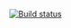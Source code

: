 [![Build status](https://ci.appveyor.com/api/projects/status/mh31efm8vn0k5c9e?svg=true)](https://ci.appveyor.com/project/Maxxx1254/deliverycardtest)
